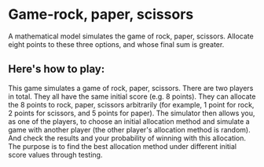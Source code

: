 # Game-rock, paper, scissors

A mathematical model simulates the game of rock, paper, scissors. Allocate eight points to these three options, and whose final sum is greater.

## Here's how to play: 

This game simulates a game of rock, paper, scissors. There are two players in total. They all have the same initial score (e.g. 8 points). They can allocate the 8 points to rock, paper, scissors arbitrarily (for example, 1 point for rock, 2 points for scissors, and 5 points for paper). The simulator then allows you, as one of the players, to choose an initial allocation method and simulate a game with another player (the other player's allocation method is random). And check the results and your probability of winning with this allocation.
The purpose is to find the best allocation method under different initial score values through testing.
